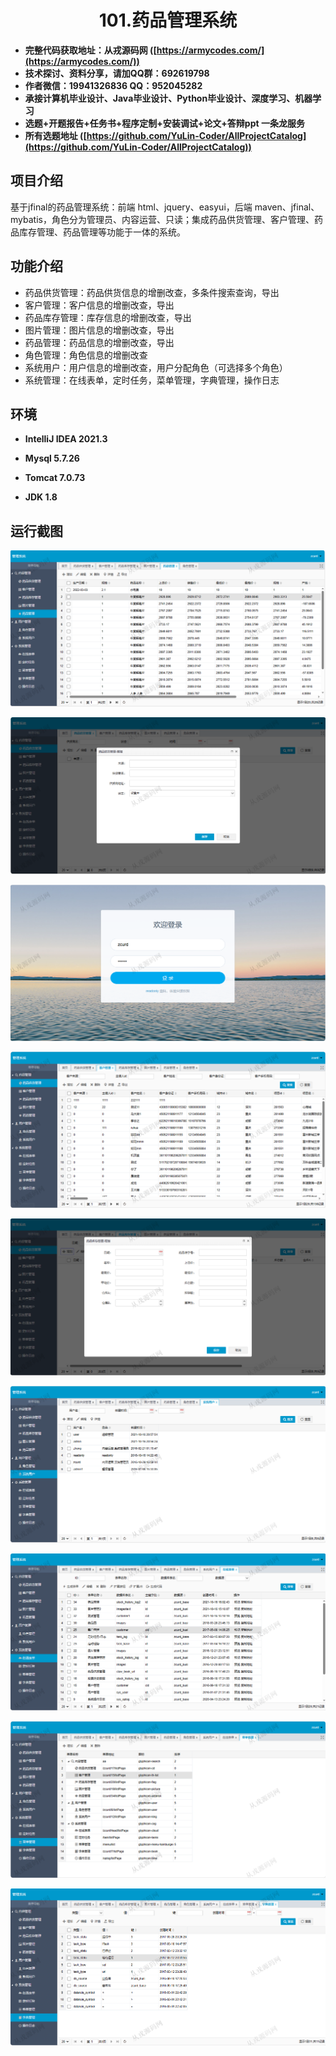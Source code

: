 <p><h1 align="center">101.药品管理系统</h1></p>

- <b>完整代码获取地址：从戎源码网 ([https://armycodes.com/](https://armycodes.com/))</b>
- <b>技术探讨、资料分享，请加QQ群：692619798</b> 
- <b>作者微信：19941326836  QQ：952045282</b> 
- <b>承接计算机毕业设计、Java毕业设计、Python毕业设计、深度学习、机器学习</b>
- <b>选题+开题报告+任务书+程序定制+安装调试+论文+答辩ppt 一条龙服务</b>
- <b>所有选题地址 ([https://github.com/YuLin-Coder/AllProjectCatalog](https://github.com/YuLin-Coder/AllProjectCatalog)) </b>

## 项目介绍
基于jfinal的药品管理系统：前端 html、jquery、easyui，后端 maven、jfinal、mybatis，角色分为管理员、内容运营、只读；集成药品供货管理、客户管理、药品库存管理、药品管理等功能于一体的系统。

## 功能介绍

- 药品供货管理：药品供货信息的增删改查，多条件搜索查询，导出
- 客户管理：客户信息的增删改查，导出
- 药品库存管理：库存信息的增删改查，导出
- 图片管理：图片信息的增删改查，导出
- 药品管理：药品信息的增删改查，导出
- 角色管理：角色信息的增删改查
- 系统用户：用户信息的增删改查，用户分配角色（可选择多个角色）
- 系统管理：在线表单，定时任务，菜单管理，字典管理，操作日志

## 环境

- <b>IntelliJ IDEA 2021.3</b>

- <b>Mysql 5.7.26</b>

- <b>Tomcat 7.0.73</b>

- <b>JDK 1.8</b>

## 运行截图
![](screenshot/1.png)

![](screenshot/2.png)

![](screenshot/3.png)

![](screenshot/4.png)

![](screenshot/5.png)

![](screenshot/6.png)

![](screenshot/7.png)

![](screenshot/8.png)

![](screenshot/9.png)

